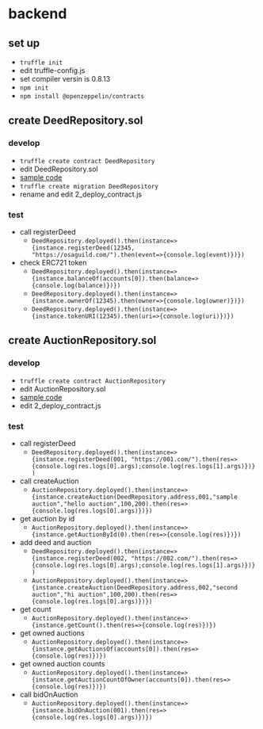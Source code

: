 # backend

## set up
- `truffle init`
- edit truffle-config.js
- set compiler versin is 0.8.13
- `npm init`
- `npm install @openzeppelin/contracts`

## create DeedRepository.sol
### develop
- `truffle create contract DeedRepository`
- edit DeedRepository.sol
- [sample code](https://docs.openzeppelin.com/contracts/4.x/erc721)
- `truffle create migration DeedRepository`
- rename and edit 2_deploy_contract.js
### test
- call registerDeed
  - `DeedRepository.deployed().then(instance=>{instance.registerDeed(12345, "https://osaguild.com/").then(event=>{console.log(event)})})`
- check ERC721 token
  - `DeedRepository.deployed().then(instance=>{instance.balanceOf(accounts[0]).then(balance=>{console.log(balance)})})`
  - `DeedRepository.deployed().then(instance=>{instance.ownerOf(12345).then(owner=>{console.log(owner)})})`
  - `DeedRepository.deployed().then(instance=>{instance.tokenURI(12345).then(uri=>{console.log(uri)})})`

## create AuctionRepository.sol
### develop
- `truffle create contract AuctionRepository`
- edit AuctionRepository.sol
- [sample code](https://docs.openzeppelin.com/contracts/4.x/erc721)
- edit 2_deploy_contract.js
### test
- call registerDeed
  - `DeedRepository.deployed().then(instance=>{instance.registerDeed(001, "https://001.com/").then(res=>{console.log(res.logs[0].args);console.log(res.logs[1].args)})})`
- call createAuction
  - `AuctionRepository.deployed().then(instance=>{instance.createAuction(DeedRepository.address,001,"sample auction","hello auction",100,200).then(res=>{console.log(res.logs[0].args)})})` 
- get auction by id
  - `AuctionRepository.deployed().then(instance=>{instance.getAuctionById(0).then(res=>{console.log(res)})})` 
- add deed and auction
  - `DeedRepository.deployed().then(instance=>{instance.registerDeed(002, "https://002.com/").then(res=>{console.log(res.logs[0].args);console.log(res.logs[1].args)})})`
  - `AuctionRepository.deployed().then(instance=>{instance.createAuction(DeedRepository.address,002,"second auction","hi auction",100,200).then(res=>{console.log(res.logs[0].args)})})` 
- get count
  - `AuctionRepository.deployed().then(instance=>{instance.getCount().then(res=>{console.log(res)})})`
- get owned auctions
  - `AuctionRepository.deployed().then(instance=>{instance.getAuctionsOf(accounts[0]).then(res=>{console.log(res)})})`
- get owned auction counts
  - `AuctionRepository.deployed().then(instance=>{instance.getAuctionCountOfOwner(accounts[0]).then(res=>{console.log(res)})})`
- call bidOnAuction
  - `AuctionRepository.deployed().then(instance=>{instance.bidOnAuction(001).then(res=>{console.log(res.logs[0].args)})})`